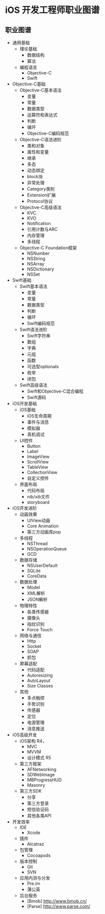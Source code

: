 # iOS 开发工程师职业图谱

## 职业图谱

- 通用基础
  - 理论基础
     - 数据结构
     - 算法
  - 编程语言
     - Objective-C
     - Swift
- Objective-C基础
  - Objective-C基本语法
     - 变量
     - 常量
     - 数据类型
     - 运算符和表达式
     - 判断
     - 循环
     - Objective-C编码规范
  - Objective-C语法进阶
     - 类和对象
     - 属性和变量
     - 继承
     - 多态
     - 动态绑定
     - block块
     - 异常处理
     - Category类别
     - Extension扩展
     - Protocol协议
  - Objective-C高级语法
     - KVC
     - KVO
     - Notification
     - 引用计数与ARC
     - 内存管理
     - 多线程
  - Objective-C Foundation框架
     - NSNumber
     - NSString
     - NSArray
     - NSDictionary
     - NSSet
- Swift基础
   - Swift基本语法
     - 变量
     - 常量
     - 数据类型
     - 判断
     - 循环
     - Swift编码规范
   - Swift语法进阶
     - Swift字符串
     - 数组
     - 字典
     - 元组
     - 函数
     - 可选型optionals
     - 枚举
     - 闭包
   - Swift高级语法
     - Swift和Objective-C混合编程
     - Swift源码
- iOS开发基础
  - iOS基础
     - iOS生命周期
     - 事件与消息
     - 模拟器
     - 真机调试
  - UI控件
     - Button
     - Label
     - ImageView
     - ScrollView
     - TableView
     - CollectionView
     - 自定义控件
  - 界面布局
     - 代码布局
     - nib/xib文件
     - storyboard
- iOS开发进阶
  - 动画效果
     - UIView动画
     - Core Animation
     - 第三方动画库pop
  - 多线程
     - NSThread
     - NSOperationQueue
     - GCD       
  - 数据存储     
     - NSUserDefault     
     - SQLite     
     - CoreData     
  - 数据处理     
     - Model    
     - XML解析     
     - JSON解析     
  - 物理特性     
     - 各类传感器     
     - 摄像头     
     - 指纹识别     
     - Force Touch     
  - 网络与通信     
     - Http     
     - Socket     
     - SOAP     
     - 抓包    
  - 屏幕适配     
     - 代码适配     
     - Autoresizing     
     - AutoLayout     
     - Size Classes       
  - 其他     
     - 多点触控     
     - 手势识别     
     - 传感器     
     - 定位     
     - 电源管理     
     - 消息推送      
- iOS高级开发    
  - iOS架构 R4，  
    - MVC     
    - MVVM    
    - 设计模式 R5   
  - 第三方框架     
    - AFNetworking     
    - SDWebImage     
    - MBProgressHUD     
    - Masonry         
  - 第三方SDK     
    - 分享     
    - 第三方登录    
    - 短信验证码        
    - 其他各类API     
- 开发效率     
  - IDE     
     - Xcode     
  - 插件     
     - Alcatraz         
  - 包管理     
     - Cocoapods   
  - 版本控制     
     - Git     
     - SVN     
  - 应用内测与分发     
     - Pre.im     
     - 蒲公英     
  - 后台服务     
     - [Bmob] http://www.bmob.cn/      
     - [Parse] http://www.parse.com/          

